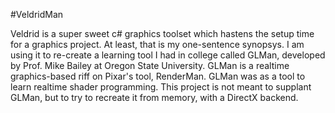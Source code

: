 #VeldridMan

Veldrid is a super sweet c# graphics toolset which hastens the setup time for a graphics project. At least, that is my
one-sentence synopsys. I am using it to re-create a learning tool I had in college called GLMan, developed by 
Prof. Mike Bailey at Oregon State University. GLMan is a realtime graphics-based riff on Pixar's tool, RenderMan.
GLMan was as a tool to learn realtime shader programming. This project is not meant to supplant GLMan, but to try to
recreate it from memory, with a DirectX backend.